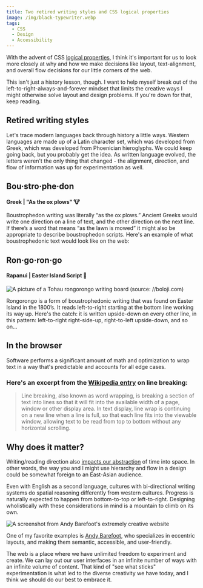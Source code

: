 ```yaml
---
title: Two retired writing styles and CSS logical properties
image: /img/black-typewriter.webp
tags:
  - CSS
  - Design
  - Accessibility
---
```


With the advent of CSS [logical properties](//css-tricks.com/css-logical-properties/), I think it's important for us to look more closely at why and how we make decisions like layout, text-alignment, and overall flow decisions for our little corners of the web.

This isn't just a history lesson, though. I want to help myself break out of the left-to-right-always-and-forever mindset that limits the creative ways I might otherwise solve layout and design problems. If you're down for that, keep reading.

## Retired writing styles
Let's trace modern languages back through history a little ways. Western languages are made up of a Latin character set, which was developed from Greek, which was developed from Phoenician hieroglyphs. We could keep going back, but you probably get the idea. As written language evolved, the letters weren't the only thing that changed - the alignment, direction, and flow of information was up for experimentation as well.


## Bou·stro·phe·don

#### Greek | "As the ox plows" 🐮

Boustrophedon writing was literally “as the ox plows.”  Ancient Greeks would write one direction on a line of text, and the other direction on the next line.  If there’s a word that means “as the lawn is mowed” it might also be appropriate to describe boustrophedon scripts.  Here's an example of what boustrophedonic text would look like on the web:

<p class="codepen" data-slug-hash="YzXELwj">


## Ron·go·ron·go

#### Rapanui | Easter Island Script 🗿

![A picture of a Tohau rongorongo writing board (source: //boloji.com)](/img/tohau-rongorongo.webp)

Rongorongo is a form of boustrophedonic writing that was found on Easter Island in the 1800’s.  It reads left-to-right starting at the bottom line working its way up. Here's the catch: it is written upside-down on every other line, in this pattern: left-to-right right-side-up, right-to-left upside-down, and so on...

<p class="codepen" data-slug-hash="PoqOmmb">



## In the browser
Software performs a significant amount of math and optimization to wrap text in a way that's predictable and accounts for all edge cases.

### Here's an excerpt from the [Wikipedia entry](//en.wikipedia.org/wiki/Line_wrap_and_word_wrap) on line breaking:

> Line breaking, also known as word wrapping, is breaking a section of text into lines so that it will fit into the available width of a page, window or other display area. In text display, line wrap is continuing on a new line when a line is full, so that each line fits into the viewable window, allowing text to be read from top to bottom without any horizontal scrolling.

## Why does it matter?

Writing/reading direction also [impacts our abstraction](//www.frontiersin.org/articles/10.3389/fpsyg.2012.00109/full) of time into space. In other words, the way you and I might use hierarchy and flow in a design could be somewhat foreign to an East-Asian audience.

Even with English as a second language, cultures with bi-directional writing systems do spatial reasoning differently from western cultures. Progress is naturally expected to happen from bottom-to-top or left-to-right. Designing wholistically with these considerations in mind is a mountain to climb on its own.

![A screenshot from Andy Barefoot's extremely creative website](/img/andy-barefoot-screengrab.webp)

One of my favorite examples is [Andy Barefoot](http://andybarefoot.com/), who specializes in eccentric layouts, and making them semantic, accessible, and user-friendly.

The web is a place where we have unlimited freedom to experiment and create. We can lay out our user interfaces in an infinite number of ways with an infinite volume of content. That kind of "see what sticks" experimentation is what led to the diverse creativity we have today, and I think we should do our best to embrace it.